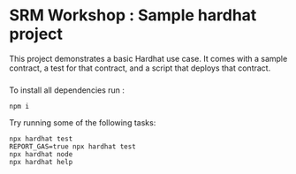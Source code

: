 # SRM Workshop : Sample hardhat project

This project demonstrates a basic Hardhat use case. It comes with a sample contract, a test for that contract, and a script that deploys that contract.
###
To install all dependencies run : 
```shell
npm i
```

Try running some of the following tasks:

```shell
npx hardhat test
REPORT_GAS=true npx hardhat test
npx hardhat node
npx hardhat help
```
